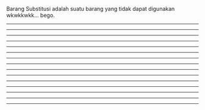 Barang Substitusi adalah
suatu barang yang tidak dapat digunakan wkwkkwkk... bego.

--------------------------------------------------



--------------------------------------------------


--------------------------------------------------

--------------------------------------------------





--------------------------------------------------






--------------------------------------------------


--------------------------------------------------



--------------------------------------------------



--------------------------------------------------



--------------------------------------------------

--------------------------------------------------






--------------------------------------------------





--------------------------------------------------




--------------------------------------------------




--------------------------------------------------
